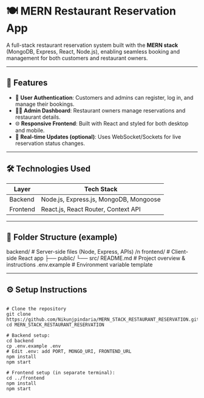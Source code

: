 # 🍽️ MERN Restaurant Reservation App

A full-stack restaurant reservation system built with the **MERN stack** (MongoDB, Express, React, Node.js), enabling seamless booking and management for both customers and restaurant owners.

---

## 🚀 Features

- 🔐 **User Authentication**: Customers and admins can register, log in, and manage their bookings.
- 🧑‍💼 **Admin Dashboard**: Restaurant owners manage reservations and restaurant details.
- 🌐 **Responsive Frontend**: Built with React and styled for both desktop and mobile.
- 💬 **Real-time Updates (optional)**: Uses WebSocket/Sockets for live reservation status changes.

---

## 🛠 Technologies Used

| Layer     | Tech Stack                                                            |
|-----------|-----------------------------------------------------------------------|
| Backend   | Node.js, Express.js, MongoDB, Mongoose     |
| Frontend  | React.js, React Router, Context API  |
---

## 📂 Folder Structure (example)



backend/        # Server-side files (Node, Express, APIs) /n
frontend/       # Client-side React app
  ├── public/
  └── src/
README.md       # Project overview & instructions
.env.example    # Environment variable template


---
## ⚙️ Setup Instructions

```text

# Clone the repository
git clone https://github.com/Nikunjpindaria/MERN_STACK_RESTAURANT_RESERVATION.git
cd MERN_STACK_RESTAURANT_RESERVATION

# Backend setup:
cd backend
cp .env.example .env
# Edit .env: add PORT, MONGO_URI, FRONTEND_URL
npm install
npm start

# Frontend setup (in separate terminal):
cd ../frontend
npm install
npm start

